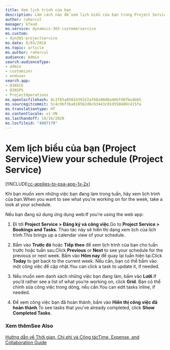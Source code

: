 ```yaml
---
title: Xem lịch trình của bạn
description: Làm cách nào để xem lịch biểu của bạn trong Project Service
author: ruhercul
manager: kfend
ms.service: dynamics-365-customerservice
ms.custom:
- dyn365-projectservice
ms.date: 8/03/2018
ms.topic: article
ms.author: ruhercul
audience: Admin
search.audienceType:
- admin
- customizer
- enduser
search.app:
- D365CE
- D365PS
- ProjectOperations
ms.openlocfilehash: 8c3f85a8502439322af68a90d8a46bfd0fbe4b65
ms.sourcegitcommit: 5c4c9bf3ba018562d6cb3443c01d550489c415fa
ms.translationtype: HT
ms.contentlocale: vi-VN
ms.lasthandoff: 10/16/2020
ms.locfileid: "4087179"
---
```

# <a name="view-your-schedule-project-service"></a><span data-ttu-id="2f835-103">Xem lịch biểu của bạn (Project Service)</span><span class="sxs-lookup"><span data-stu-id="2f835-103">View your schedule (Project Service)</span></span>

[!INCLUDE[cc-applies-to-psa-app-1x-2x](../includes/cc-applies-to-psa-app-1x-2x.md)]

<span data-ttu-id="2f835-104">Khi bạn muốn xem những việc bạn đang làm trong tuần, hãy xem lịch trình của bạn.</span><span class="sxs-lookup"><span data-stu-id="2f835-104">When you want to see what you’re working on for the week, take a look at your schedule.</span></span>  
  
 <span data-ttu-id="2f835-105">Nếu bạn đang sử dụng ứng dụng web:</span><span class="sxs-lookup"><span data-stu-id="2f835-105">If you’re using the web app:</span></span>  
  
1.  <span data-ttu-id="2f835-106">Đi tới **Project Service > Đăng ký và công việc**.</span><span class="sxs-lookup"><span data-stu-id="2f835-106">Go to **Project Service > Bookings and Tasks**.</span></span> <span data-ttu-id="2f835-107">Thao tác này sẽ hiển thị dạng xem lịch của lịch trình.</span><span class="sxs-lookup"><span data-stu-id="2f835-107">This brings up a calendar view of your schedule.</span></span>  
  
2.  <span data-ttu-id="2f835-108">Bấm vào **Trước đó** hoặc **Tiếp theo** để xem lịch trình của bạn cho tuần trước hoặc tuần sau.</span><span class="sxs-lookup"><span data-stu-id="2f835-108">Click **Previous** or **Next** to see your schedule for the previous or next week.</span></span> <span data-ttu-id="2f835-109">Bấm vào **Hôm nay** để quay lại tuần hiện tại.</span><span class="sxs-lookup"><span data-stu-id="2f835-109">Click **Today** to get back to the current week.</span></span> <span data-ttu-id="2f835-110">Nếu cần, bạn có thể bấm vào một công việc để cập nhật.</span><span class="sxs-lookup"><span data-stu-id="2f835-110">You can click a task to update it, if needed.</span></span>  
  
3.  <span data-ttu-id="2f835-111">Nếu muốn xem danh sách những việc bạn đang làm, bấm vào **Lưới**.</span><span class="sxs-lookup"><span data-stu-id="2f835-111">If you’d rather see a list of what you’re working on, click **Grid**.</span></span> <span data-ttu-id="2f835-112">Bạn có thể chỉnh sửa công việc trong dòng, nếu cần.</span><span class="sxs-lookup"><span data-stu-id="2f835-112">You can edit tasks inline, if needed.</span></span>  
  
4.  <span data-ttu-id="2f835-113">Để xem công việc bạn đã hoàn thành, bấm vào **Hiển thị công việc đã hoàn thành**.</span><span class="sxs-lookup"><span data-stu-id="2f835-113">To see tasks that you’ve already completed, click **Show Completed Tasks**.</span></span>  
  
### <a name="see-also"></a><span data-ttu-id="2f835-114">Xem thêm</span><span class="sxs-lookup"><span data-stu-id="2f835-114">See Also</span></span>  
 [<span data-ttu-id="2f835-115">Hướng dẫn về Thời gian, Chi phí và Cộng tác</span><span class="sxs-lookup"><span data-stu-id="2f835-115">Time, Expense, and Collaboration Guide</span></span>](../psa/time-expense-collaboration-guide.md)
